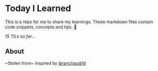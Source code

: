 # Today I Learned
This is a repo for me to share my learnings. These markdown files contain code snippets, concepts and tips. 🧠

_15 TILs so far..._

## About
~Stolen from~ Inspired by [jbranchaud/til](https://github.com/jbranchaud/til)
